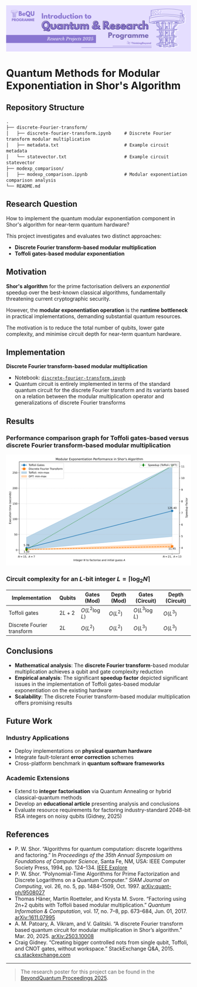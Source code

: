 ![BeyondQuantum Banner for Research Projects](../BeyondQuantum_Banner_Research_Projects_2025.png)

# Quantum Methods for Modular Exponentiation in Shor's Algorithm

## Repository Structure
``` text
.
├── discrete-Fourier-transform/
│   ├── discrete-fourier-transform.ipynb     # Discrete Fourier transform modular multiplication
│   ├── metadata.txt                         # Example circuit metadata
│   └── statevector.txt                      # Example circuit statevector
├── modexp_comparison/
│   ├── modexp_comparison.ipynb              # Modular exponentiation comparison analysis
└── README.md
```

## Research Question

How to implement the quantum modular exponentiation component in Shor's algorithm for near-term quantum hardware?

This project investigates and evaluates two distinct approaches:
- **Discrete Fourier transform-based modular multiplication**
- **Toffoli gates-based modular exponentiation**

## Motivation

**Shor's algorithm** for the prime factorisation delivers an *exponential* speedup over the best-known classical algorithms, fundamentally threatening current cryptographic security.

However, the **modular exponentiation operation** is the **runtime bottleneck** in practical implementations, demanding substantial quantum resources.

The motivation is to reduce the total number of qubits, lower gate complexity, and minimise circuit depth for near-term quantum hardware.

## Implementation

**Discrete Fourier transform-based modular multiplication**
- Notebook: [`discrete-fourier-transform.ipynb`](https://github.com/ThinkingBeyond/BeyondQuantum-2025/blob/main/Ayomide%20Olumide-Attah%20and%20Roman%20Bagdasarian%20and%20Francis%20Ikenye/discrete-Fourier-transform/discrete-fourier-transform.ipynb)
- Quantum circuit is entirely implemented in terms of the standard quantum circuit for the discrete Fourier transform and its variants based on a relation between the modular multiplication operator and generalizations of discrete Fourier transforms

## Results

### Performance comparison graph for Toffoli gates-based versus discrete Fourier transform-based modular multiplication

![Modular Exponentiation Comparison](https://github.com/ThinkingBeyond/BeyondQuantum-2025/blob/main/Ayomide%20Olumide-Attah%20and%20Roman%20Bagdasarian%20and%20Francis%20Ikenye/modexp_comparison/modexp_comparison.svg)

### Circuit complexity for an $L$-bit integer $L = \lceil \log_2 N \rceil$

| Implementation             | Qubits   | Gates (Mod)     | Depth (Mod) | Gates (Circuit) | Depth (Circuit) |
|----------------------------|----------|-----------------|-------------|-----------------|-----------------|
| Toffoli gates              | $2L + 2$ | $O(L^2 \log L)$ | $O(L^2)$    | $O(L^3 \log L)$ | $O(L^3)$        |
| Discrete Fourier transform | $2L$     | $O(L^2)$        | $O(L^2)$    | $O(L^3)$        | $O(L^3)$        |

## Conclusions

- **Mathematical analysis**: The **discrete Fourier transform**-based modular multiplication achieves a qubit and gate complexity reduction
- **Empirical analysis**: The significant **speedup factor** depicted significant issues in the implementation of Toffoli gates-based modular exponentiation on the existing hardware
- **Scalability**: The discrete Fourier transform-based modular multiplication offers promising results

## Future Work

### Industry Applications
- Deploy implementations on **physical quantum hardware**
- Integrate fault-tolerant **error correction** schemes
- Cross-platform benchmark in **quantum software frameworks**

### Academic Extensions
- Extend to **integer factorisation** via Quantum Annealing or hybrid classical-quantum methods
- Develop an **educational article** presenting analysis and conclusions
- Evaluate resource requirements for factoring industry-standard 2048-bit RSA integers on noisy qubits (Gidney, 2025)

## References

- P. W. Shor. “Algorithms for quantum computation: discrete logarithms and factoring.” In *Proceedings of the 35th Annual Symposium on Foundations of Computer Science*, Santa Fe, NM, USA: IEEE Computer Society Press, 1994, pp. 124–134. [IEEE Explore](https://ieeexplore.ieee.org/document/365700)
- P. W. Shor. “Polynomial-Time Algorithms for Prime Factorization and Discrete Logarithms on a Quantum Computer.” *SIAM Journal on Computing*, vol. 26, no. 5, pp. 1484–1509, Oct. 1997. [arXiv:quant-ph/9508027](https://arxiv.org/abs/quant-ph/9508027)
- Thomas Häner, Martin Roetteler, and Krysta M. Svore. “Factoring using 2n+2 qubits with Toffoli based modular multiplication.” *Quantum Information & Computation*, vol. 17, no. 7–8, pp. 673–684, Jun. 01, 2017. [arXiv:1611.07995](https://arxiv.org/abs/1611.07995)
- A. M. Patoary, A. Vikram, and V. Galitski. “A discrete Fourier transform based quantum circuit for modular multiplication in Shor’s algorithm.” Mar. 20, 2025. [arXiv:2503.10008](https://arxiv.org/abs/2503.10008)
- Craig Gidney. “Creating bigger controlled nots from single qubit, Toffoli, and CNOT gates, without workspace.” StackExchange Q&A, 2015. [cs.stackexchange.com](http://cs.stackexchange.com/questions/40933/)

---

> The research poster for this project can be found in the [BeyondQuantum Proceedings 2025](https://thinkingbeyond.education/beyondquantum_proceedings_2025/).

